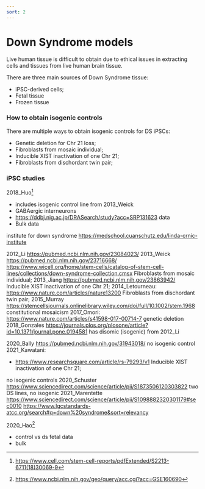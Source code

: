 ```yaml
---
sort: 2
---
```

# Down Syndrome models
Live human tissue is difficult to obtain due to ethical issues in extracting cells and tissues from live human brain tissue.

There are three main sources of Down Syndrome tissue:
- iPSC-derived cells;
- Fetal tissue
- Frozen tissue

### How to obtain isogenic controls
There are multiple ways to obtain isogenic controls for DS iPSCs:
- Genetic deletion for Chr 21 loss;
- Fibroblasts from mosaic individual;
- Inducible XIST inactivation of one Chr 21;
- Fibroblasts from dischordant twin pair;


### iPSC studies
2018_Huo[^1]
- includes isogenic control line from 2013_Weick
- GABAergic interneurons
- https://ddbj.nig.ac.jp/DRASearch/study?acc=SRP131623 data
- Bulk data

institute for down syndrome https://medschool.cuanschutz.edu/linda-crnic-institute

2012_Li https://pubmed.ncbi.nlm.nih.gov/23084023/
2013_Weick https://pubmed.ncbi.nlm.nih.gov/23716668/
https://www.wicell.org/home/stem-cells/catalog-of-stem-cell-lines/collections/down-syndrome-collection.cmsx Fibroblasts from mosaic individual;
2013_Jiang https://pubmed.ncbi.nlm.nih.gov/23863942/ Inducible XIST inactivation of one Chr 21;
2014_Letourneau: https://www.nature.com/articles/nature13200 Fibroblasts from dischordant twin pair;
2015_Murray https://stemcellsjournals.onlinelibrary.wiley.com/doi/full/10.1002/stem.1968 constitutional mosaicism
2017_Omori: https://www.nature.com/articles/s41598-017-00714-7 genetic deletion
2018_Gonzales https://journals.plos.org/plosone/article?id=10.1371/journal.pone.0194581 has disomic (isogenic) from 2012_Li

2020_Bally https://pubmed.ncbi.nlm.nih.gov/31943018/ no isogenic control
2021_Kawatani:
- https://www.researchsquare.com/article/rs-79293/v1 Inducible XIST inactivation of one Chr 21;

no isogenic controls
2020_Schuster https://www.sciencedirect.com/science/article/pii/S1873506120303822 two DS lines, no isogenic
2021_Marentette https://www.sciencedirect.com/science/article/pii/S1098882320301179#sec0010
https://www.lgcstandards-atcc.org/search#q=down%20syndrome&sort=relevancy





2020_Hao[^2]
- control vs ds fetal data
- bulk



[^1]: https://www.cell.com/stem-cell-reports/pdfExtended/S2213-6711(18)30069-9
[^2]: https://www.ncbi.nlm.nih.gov/geo/query/acc.cgi?acc=GSE160690
